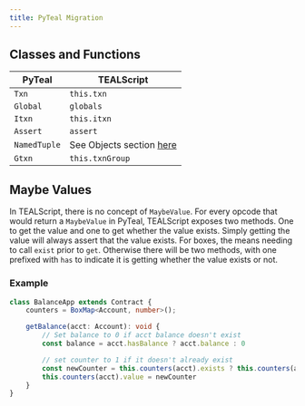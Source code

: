 ```yaml
---
title: PyTeal Migration
---
```


## Classes and Functions
| PyTeal       | TEALScript                                  |
| ------------ | ------------------------------------------- |
| `Txn`        | `this.txn`                                  |
| `Global`     | `globals`                                   |
| `Itxn`       | `this.itxn`                                 |
| `Assert`     | `assert`                                    |
| `NamedTuple` | See Objects section [here](types/tuples.md) |
| `Gtxn`       | `this.txnGroup`                             |

## Maybe Values

In TEALScript, there is no concept of `MaybeValue`. For every opcode that would return a `MaybeValue` in PyTeal, TEALScript exposes two methods. One to get the value and one to get whether the value exists. Simply getting the value will always assert that the value exists. For boxes, the means needing to call `exist` prior to `get`. Otherwise there will be two methods, with one prefixed with `has` to indicate it is getting whether the value exists or not.

### Example

```ts
class BalanceApp extends Contract {
    counters = BoxMap<Account, number>();

    getBalance(acct: Account): void {
        // Set balance to 0 if acct balance doesn't exist
        const balance = acct.hasBalance ? acct.balance : 0

        // set counter to 1 if it doesn't already exist
        const newCounter = this.counters(acct).exists ? this.counters(acct).value + 1 : 1
        this.counters(acct).value = newCounter
    }
}
```